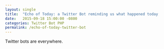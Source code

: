 ```yaml
---
layout: single
title:  "Echo of Today: a Twitter Bot reminding us what happened today, years ago"
date:   2015-09-18 15:00:00 -0800
categories: Twitter Bot PHP
permalink: /echo-of-today-twitter-bot
---
```

Twitter bots are everywhere.
